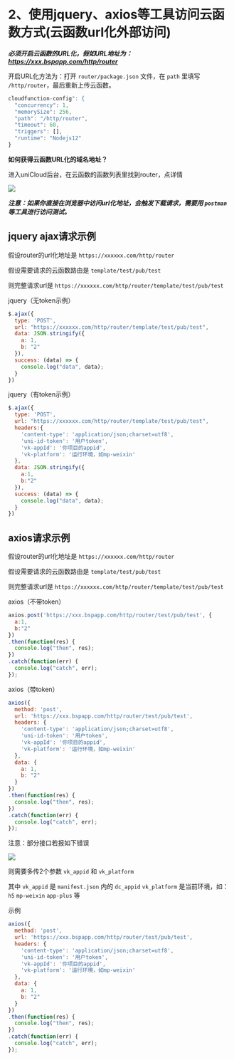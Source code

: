 # 2、使用jquery、axios等工具访问云函数方式(云函数url化外部访问)
 
___必须开启云函数的URL化，假如URL地址为：https://xxx.bspapp.com/http/router___

开启URL化方法为：打开 `router/package.json` 文件，在 `path` 里填写 `/http/router`，最后重新上传云函数。

```js
cloudfunction-config": {
  "concurrency": 1,
  "memorySize": 256,
  "path": "/http/router",
  "timeout": 60,
  "triggers": [],
  "runtime": "Nodejs12"
}
```

**如何获得云函数URL化的域名地址？**

进入uniCloud后台，在云函数的函数列表里找到router，点详情

![](https://vkceyugu.cdn.bspapp.com/VKCEYUGU-cf0c5e69-620c-4f3c-84ab-f4619262939f/53ab9faf-4e28-4d5c-b735-2d7cee4a991e.png)

___注意：如果你直接在浏览器中访问url化地址，会触发下载请求，需要用 `postman` 等工具进行访问测试。___

## jquery ajax请求示例

假设router的url化地址是 `https://xxxxxx.com/http/router`

假设需要请求的云函数路由是 `template/test/pub/test`

则完整请求url是 `https://xxxxxx.com/http/router/template/test/pub/test`

jquery（无token示例）

```js
$.ajax({
  type: 'POST',
  url: "https://xxxxxx.com/http/router/template/test/pub/test",
  data: JSON.stringify({
    a: 1,
    b: "2"
  }),
  success: (data) => {
    console.log("data", data);
  }
})
```

jquery（有token示例）

```js
$.ajax({
  type: 'POST',
  url: "https://xxxxxx.com/http/router/template/test/pub/test",
  headers:{ 
    'content-type': 'application/json;charset=utf8',
    'uni-id-token': '用户token',
    'vk-appId': '你项目的appid',
    'vk-platform': '运行环境，如mp-weixin'
  },
  data: JSON.stringify({
    a:1,
    b:"2"
  }),
  success: (data) => {
    console.log("data", data);
  }
})
```

## axios请求示例

假设router的url化地址是 `https://xxxxxx.com/http/router`

假设需要请求的云函数路由是 `template/test/pub/test`

则完整请求url是 `https://xxxxxx.com/http/router/template/test/pub/test`

axios（不带token）

```js
axios.post('https://xxx.bspapp.com/http/router/test/pub/test', {
  a:1,
  b:"2"
})
.then(function(res) {
  console.log("then", res);
})
.catch(function(err) {
  console.log("catch", err);
});
```

axios（带token）

```js
axios({
  method: 'post',
  url: 'https://xxx.bspapp.com/http/router/test/pub/test',
  headers: {
    'content-type': 'application/json;charset=utf8',
    'uni-id-token': '用户token',
    'vk-appId': '你项目的appid',
    'vk-platform': '运行环境，如mp-weixin'
  },
  data: {
    a: 1,
    b: "2"
  }
})
.then(function(res) {
  console.log("then", res);
})
.catch(function(err) {
  console.log("catch", err);
});
```

注意：部分接口若报如下错误

![](https://vkceyugu.cdn.bspapp.com/VKCEYUGU-cf0c5e69-620c-4f3c-84ab-f4619262939f/eb418f3f-7268-433f-9ca4-79f8902752c7.png)

则需要多传2个参数 `vk_appid` 和 `vk_platform`

其中 `vk_appid` 是 `manifest.json` 内的 `dc_appid`
`vk_platform` 是当前环境，如：`h5` `mp-weixin` `app-plus` 等

示例

```js
axios({
  method: 'post',
  url: 'https://xxx.bspapp.com/http/router/test/pub/test',
  headers: {
    'content-type': 'application/json;charset=utf8',
    'uni-id-token': '用户token',
    'vk-appId': '你项目的appid',
    'vk-platform': '运行环境，如mp-weixin'
  },
  data: {
    a: 1,
    b: "2"
  }
})
.then(function(res) {
  console.log("then", res);
})
.catch(function(err) {
  console.log("catch", err);
});

```



